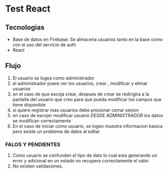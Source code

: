 # Test React


## Tecnologias 
- Base de datos en Firebase: Se almacena usuarios tanto en la base como con el uso del servicio de auth
- React
## Flujo
1. El usuario se logea como administrador
2. el administrador puere ver los usuarios, crear , modificar y elimar usuarios
3. en el caso de que escoja crear, despues de crear se redirigira a la pantalla del usuario que creo para que pueda modificar los campos que tiene disponible
4. si quiere registrar mas usuarios debe presionar cerrar sesion
5. en caso de escojer modificar usuario DESDE ADMINISTRADOR los datos se modifican correctamente
6. En el caso de iniciar como usuario, se logeo muestra informacion basica pero existe un problema de datos al editar

### FALOS Y PENDIENTES
1. Como usuario se confunden el tipo de dato lo cual esta generando un error y adicional en un estado no recupera correctamente el valor
2. No existen validaciones.
